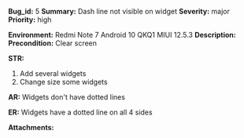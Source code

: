 **Bug_id:** 5
**Summary:** Dash line not visible on widget
**Severity:** major
**Priority:** high

**Environment:** Redmi Note 7 Android 10 QKQ1 MIUI 12.5.3
**Description:**
**Precondition:** Clear screen

**STR:**   
1) Add several widgets 
2) Change size some widgets

**AR:** Widgets don't have dotted lines

**ER:** Widgets have a dotted line on all 4 sides

**Attachments:**
